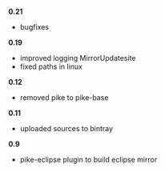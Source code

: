 **0.21**
- bugfixes

**0.19**
- improved logging MirrorUpdatesite
- fixed paths in linux

**0.12**
- removed pike to pike-base

**0.11**
- uploaded sources to bintray

**0.9**
- pike-eclipse plugin to build eclipse mirror
